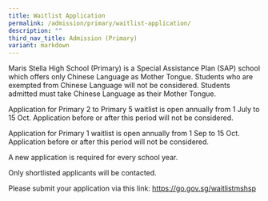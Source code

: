 ```yaml
---
title: Waitlist Application
permalink: /admission/primary/waitlist-application/
description: ""
third_nav_title: Admission (Primary)
variant: markdown
---
```

Maris Stella High School (Primary) is a Special Assistance Plan (SAP) school which offers only Chinese Language as Mother Tongue. Students who are exempted from Chinese Language will not be considered. Students admitted must take Chinese Language as their Mother Tongue.   
  
Application for Primary 2 to Primary 5 waitlist is open annually from 1 July to 15 Oct. Application before or after this period will not be considered.    
  
Application for Primary 1 waitlist is open annually from 1 Sep to 15 Oct. Application before or after this period will not be considered.    
  
A new application is required for every school year.     
  
Only shortlisted applicants will be contacted.

Please submit your application via this link: https://go.gov.sg/waitlistmshsp